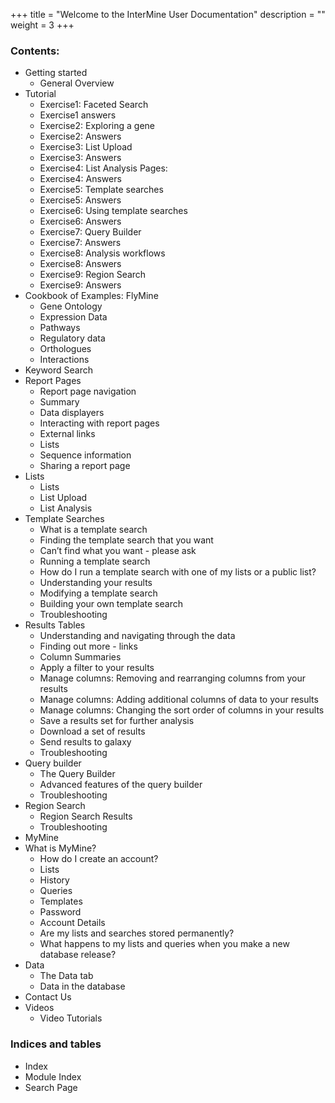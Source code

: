 +++
title = "Welcome to the InterMine User Documentation"
description = ""
weight = 3
+++
<!--
- [User Doc](https://flymine.readthedocs.io/en/latest/)
- Try online on [BlueGenes](http://bluegenes.apps.intermine.org/)
{{< /lead >}}
{{< childpages >}} -->

### Contents:
* Getting started
  * General Overview
* Tutorial
  * Exercise1: Faceted Search
  * Exercise1 answers
  * Exercise2: Exploring a gene
  * Exercise2: Answers
  * Exercise3: List Upload
  * Exercise3: Answers
  * Exercise4: List Analysis Pages:
  * Exercise4: Answers
  * Exercise5: Template searches
  * Exercise5: Answers
  * Exercise6: Using template searches
  * Exercise6: Answers
  * Exercise7: Query Builder
  * Exercise7: Answers
  * Exercise8: Analysis workflows
  * Exercise8: Answers
  * Exercise9: Region Search
  * Exercise9: Answers
* Cookbook of Examples: FlyMine
  * Gene Ontology
  * Expression Data
  * Pathways
  * Regulatory data
  * Orthologues
  * Interactions
* Keyword Search
* Report Pages
  * Report page navigation
  * Summary
  * Data displayers
  * Interacting with report pages
  * External links
  * Lists
  * Sequence information
  * Sharing a report page
* Lists
  * Lists
  * List Upload
  * List Analysis
* Template Searches
  * What is a template search
  * Finding the template search that you want
  * Can’t find what you want - please ask
  * Running a template search
  * How do I run a template search with one of my lists or a public list?
  * Understanding your results
  * Modifying a template search
  * Building your own template search
  * Troubleshooting
* Results Tables
  * Understanding and navigating through the data
  * Finding out more - links
  * Column Summaries
  * Apply a filter to your results
  * Manage columns: Removing and rearranging columns from your results
  * Manage columns: Adding additional columns of data to your results
  * Manage columns: Changing the sort order of columns in your results
  * Save a results set for further analysis
  * Download a set of results
  * Send results to galaxy
  * Troubleshooting
* Query builder
  * The Query Builder
  * Advanced features of the query builder
  * Troubleshooting
* Region Search
  * Region Search Results
  * Troubleshooting
* MyMine
* What is MyMine?
  * How do I create an account?
  * Lists
  * History
  * Queries
  * Templates
  * Password
  * Account Details
  * Are my lists and searches stored permanently?
  * What happens to my lists and queries when you make a new database release?
* Data
  * The Data tab
  * Data in the database
* Contact Us
* Videos
  * Video Tutorials
### Indices and tables
  * Index
  * Module Index
  * Search Page
